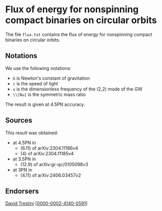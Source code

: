 # Flux of energy for nonspinning compact binaries on circular orbits

The file ``flux.txt`` contains the flux of energy for nonspinning compact binaries on circular orbits.

## Notations

We use the following notations:
* ``G`` is Newton's constant of gravitation
* ``c`` is the speed of light
* ``x`` is the dimensionless frequency of the (2,2) mode of the GW
* ``\\[Nu]`` is the symmetric mass ratio

The result is given at 4.5PN accuracy.

## Sources

This result was obtained:
* at 4.5PN in
    * (6.11) of arXiv:2304.11186v4
    * (4) of arXiv:2304.11185v4
* at 3.5PN in
    * (12.9) of arXiv:gr-qc/0105098v3
* at 3PN in 
    * (4.11) of arXiv:2406.03457v2

## Endorsers

[David Trestini](https://github.com/davidtrestini) [[0000-0002-4140-0591](https://orcid.org/0000-0002-4140-0591)]
